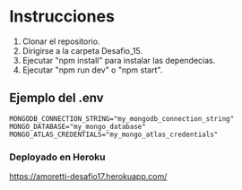 # Instrucciones

1. Clonar el repositorio.
2. Dirigirse a la carpeta Desafio_15.
3. Ejecutar "npm install" para instalar las dependecias.
4. Ejecutar "npm run dev" o "npm start".

## Ejemplo del .env

```
MONGODB_CONNECTION_STRING="my_mongodb_connection_string"
MONGO_DATABASE="my_mongo_database"
MONGO_ATLAS_CREDENTIALS="my_mongo_atlas_credentials"
```

### Deployado en Heroku

https://amoretti-desafio17.herokuapp.com/
